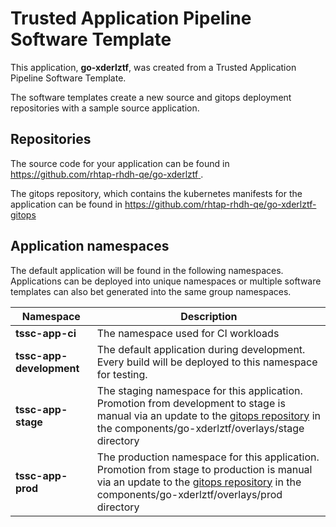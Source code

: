 # Trusted Application Pipeline Software Template

This application, **go-xderlztf**, was created from a Trusted Application Pipeline Software Template.

The software templates create a new source and gitops deployment repositories with a sample source application. 

## Repositories

The source code for your application can be found in [https://github.com/rhtap-rhdh-qe/go-xderlztf ](https://github.com/rhtap-rhdh-qe/go-xderlztf ).
 
The gitops repository, which contains the kubernetes manifests for the application can be found in 
[https://github.com/rhtap-rhdh-qe/go-xderlztf-gitops ](https://github.com/rhtap-rhdh-qe/go-xderlztf-gitops ) 

## Application namespaces 

The default application will be found in the following namespaces. Applications can be deployed into unique namespaces or multiple software templates can also bet generated into the same group namespaces.  

|  Namespace   |  Description   |  
| -------- | -------- |
| **tssc-app-ci** | The namespace used for CI workloads |
| **tssc-app-development** | The default application during development. Every build will be deployed to this namespace for testing. |
| **tssc-app-stage** | The staging namespace for this application. Promotion from development to stage is manual via an update to the [gitops repository](https://github.com/rhtap-rhdh-qe/go-xderlztf-gitops ) in the components/go-xderlztf/overlays/stage directory |
| **tssc-app-prod** | The production namespace for this application. Promotion from stage to production is manual via an update to the [gitops repository](https://github.com/rhtap-rhdh-qe/go-xderlztf-gitops ) in the components/go-xderlztf/overlays/prod directory |
